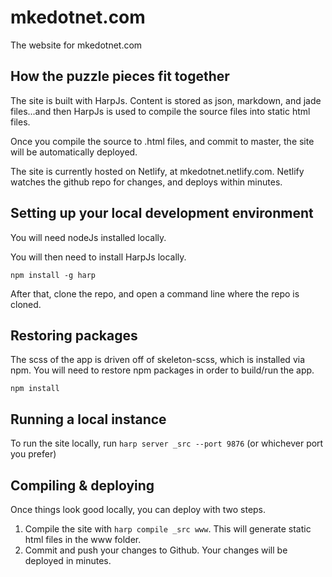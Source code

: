 # mkedotnet.com
The website for mkedotnet.com

## How the puzzle pieces fit together
The site is built with HarpJs. Content is stored as json, markdown, and jade files...and then HarpJs is used to compile the source files into static html files.

Once you compile the source to .html files, and commit to master, the site will be automatically deployed.

The site is currently hosted on Netlify, at mkedotnet.netlify.com. Netlify watches the github repo for changes, and deploys within minutes.

## Setting up your local development environment
You will need nodeJs installed locally.

You will then need to install HarpJs locally. 

`npm install -g harp`

After that, clone the repo, and open a command line where the repo is cloned.

## Restoring packages 
The scss of the app is driven off of skeleton-scss, which is installed via npm. You will need to restore npm packages in order to build/run the app.

`npm install` 

## Running a local instance
To run the site locally, run `harp server _src --port 9876` (or whichever port you prefer)

## Compiling & deploying
Once things look good locally, you can deploy with two steps.

1. Compile the site with `harp compile _src www`. This will generate static html files in the www folder.
2. Commit and push your changes to Github. Your changes will be deployed in minutes.
